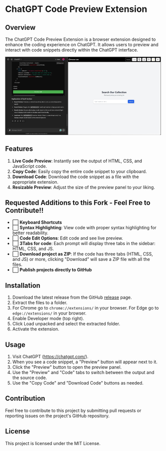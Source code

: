 # ChatGPT Code Preview Extension

## Overview

The ChatGPT Code Preview Extension is a browser extension designed to enhance the coding experience on ChatGPT. It allows users to preview and interact with code snippets directly within the ChatGPT interface.

![Screenshots](preview.png)

## Features

1. **Live Code Preview**: Instantly see the output of HTML, CSS, and JavaScript code.
2. **Copy Code**: Easily copy the entire code snippet to your clipboard.
3. **Download Code**: Download the code snippet as a file with the appropriate extension.
4. **Resizable Preview**: Adjust the size of the preview panel to your liking.

## Requested Additions to this Fork - Feel Free to Contribute!!
- ⬜ **Keyboard Shortcuts**
- ⬜ **Syntax Highlighting**: View code with proper syntax highlighting for better readability.
- ⬜ **Code Edit Options**: Edit code and see live preview. 
- ⬜ **3Tabs for code**: Each prompt will display three tabs in the sidebar: HTML, CSS, and JS.
- ⬜ **Download project as ZIP**: If the code has three tabs (HTML, CSS, and JS) or more, clicking "Download" will save a ZIP file with all the files.
- ⬜ **Publish projects directly to GitHub**

## Installation

1. Download the latest release from the GitHub [release](https://github.com/SayfullahSayeb/ChatGPT-Code-Preview/releases) page.
2. Extract the files to a folder.
3. For Chrome go to `chrome://extensions/` in your browser. 
   For Edge go to `edge://extensions/` in your browser. 
4. Enable Developer mode (top right).
5. Click Load unpacked and select the extracted folder.
6. Activate the extension.

## Usage

1. Visit ChatGPT (https://chatgpt.com/).
2. When you see a code snippet, a "Preview" button will appear next to it.
3. Click the "Preview" button to open the preview panel.
4. Use the "Preview" and "Code" tabs to switch between the output and the source code.
5. Use the "Copy Code" and "Download Code" buttons as needed.

## Contribution

Feel free to contribute to this project by submitting pull requests or reporting issues on the project's GitHub repository.

## License

This project is licensed under the MIT License.

